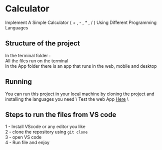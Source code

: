 # Calculator
Implement A Simple Calculator ( + , - , * , / ) Using Different Programming Languages 

## Structure of the project
In the terminal folder : \
All the files run on the terminal \
In the App folder there is an app that runs in the web, mobile and desktop

## Running 
You can run this project in your local machine by cloning the project and installing the languages you need \ 
Test the web App [Here](https://serghine-abdelillah.github.io/Calculator/) \

## Steps to run the files from VS code
 1 - Install VScode or any editor you like \
 2 - clone the repository using `git clone` \
 3 - open VS code \
 4 - Run file and enjoy





